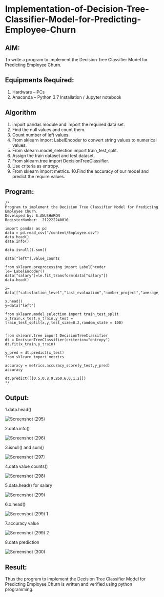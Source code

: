 # Implementation-of-Decision-Tree-Classifier-Model-for-Predicting-Employee-Churn

## AIM:
To write a program to implement the Decision Tree Classifier Model for Predicting Employee Churn.

## Equipments Required:
1. Hardware – PCs
2. Anaconda – Python 3.7 Installation / Jupyter notebook

## Algorithm
1. import pandas module and import the required data set.
2. Find the null values and count them.
3. Count number of left values.
4. From sklearn import LabelEncoder to convert string values to numerical values.
5. From sklearn.model_selection import train_test_split.
6. Assign the train dataset and test dataset.
7. From sklearn.tree import DecisionTreeClassifier.
8. Use criteria as entropy.
9. From sklearn import metrics.
10.Find the accuracy of our model and predict the require values.


## Program:
```
/*
Program to implement the Decision Tree Classifier Model for Predicting Employee Churn.
Developed by: S.ANUSHARON
RegisterNumber:  212222240010

import pandas as pd
data = pd.read_csv("/content/Employee.csv")
data.head()
data.info()

data.isnull().sum()

data["left"].value_counts

from sklearn.preprocessing import LabelEncoder
le= LabelEncoder()
data["salary"]=le.fit_transform(data["salary"])
data.head()

x= data[["satisfaction_level","last_evaluation","number_project","average_montly_hours","time_spend_company","Work_accident","promotion_last_5years","salary"]]

x.head()
y=data["left"]

from sklearn.model_selection import train_test_split
x_train,x_test,y_train,y_test = train_test_split(x,y,test_size=0.2,random_state = 100)


from sklearn.tree import DecisionTreeClassifier
dt = DecisionTreeClassifier(criterion="entropy")
dt.fit(x_train,y_train)

y_pred = dt.predict(x_test)
from sklearn import metrics

accuracy = metrics.accuracy_score(y_test,y_pred)
accuracy

dt.predict([[0.5,0.8,9,260,6,0,1,2]])
*/
```

## Output:

1.data.head()

![Screenshot (295)](https://github.com/Anusharonselva/Implementation-of-Decision-Tree-Classifier-Model-for-Predicting-Employee-Churn/assets/119405600/5db83970-b8f8-49a2-9a42-bf6d46d7e727)


2.data.info()

![Screenshot (296)](https://github.com/Anusharonselva/Implementation-of-Decision-Tree-Classifier-Model-for-Predicting-Employee-Churn/assets/119405600/918679d9-ceeb-4c98-94d0-ee24de00d941)

3.isnull() and sum()

![Screenshot (297)](https://github.com/Anusharonselva/Implementation-of-Decision-Tree-Classifier-Model-for-Predicting-Employee-Churn/assets/119405600/0f014662-5fcf-4e3b-947f-87ed265f15b2)

4.data value counts()

![Screenshot (298)](https://github.com/Anusharonselva/Implementation-of-Decision-Tree-Classifier-Model-for-Predicting-Employee-Churn/assets/119405600/8d23892f-dbeb-4cb9-9767-4904a03026b1)

5.data.head() for salary

![Screenshot (299)](https://github.com/Anusharonselva/Implementation-of-Decision-Tree-Classifier-Model-for-Predicting-Employee-Churn/assets/119405600/a29b2321-6eea-40dc-b89f-c8265b706e06)

6.x.head()

![Screenshot (299) 1](https://github.com/Anusharonselva/Implementation-of-Decision-Tree-Classifier-Model-for-Predicting-Employee-Churn/assets/119405600/08a6b738-e4ae-4c7a-b5a4-2849273910dd)

7.accuracy value

![Screenshot (299) 2](https://github.com/Anusharonselva/Implementation-of-Decision-Tree-Classifier-Model-for-Predicting-Employee-Churn/assets/119405600/6c902442-ec5b-4d64-b247-2ca83710ce7e)

8.data prediction

![Screenshot (300)](https://github.com/Anusharonselva/Implementation-of-Decision-Tree-Classifier-Model-for-Predicting-Employee-Churn/assets/119405600/daf4ce2a-0193-49fb-ad61-7808f12f1922)


## Result:
Thus the program to implement the  Decision Tree Classifier Model for Predicting Employee Churn is written and verified using python programming.
